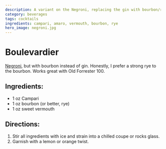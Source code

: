 ```yaml
---
description: A variant on the Negroni, replacing the gin with bourbon/rye. 
category: beverages
tags: cocktails
ingredients: campari, amaro, vermouth, bourbon, rye
hero_image: negroni.jpg
---
```


# Boulevardier

[Negroni](./Negroni.html), but with bourbon instead of gin. Honestly, I prefer a strong rye to the bourbon. Works great with Old Forrester 100.

## Ingredients: 

- 1 oz Campari
- 1 oz bourbon (or better, rye)
- 1 oz sweet vermouth

## Directions:

1. Stir all ingredients with ice and strain into a chilled coupe or rocks glass. 
2. Garnish with a lemon or orange twist. 
